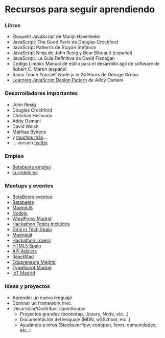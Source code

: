 # Recursos para seguir aprendiendo

### Libros

- Eloquent JavaScript de Marijn Haverbeke
- JavaScript: The Good Parts de Douglas Crockford
- JavaScript Patterns de Stoyan Stefanov
- JavaScript Ninja de John Resig y Bear Bibeault (español)
- JavaScript. La Guía Definitiva de David Flanagan
- Código Limpio: Manual de estilo para el desarrollo ágil de software de Robert C. Martin (español
- Sams Teach Yourself Node.js in 24 Hours de George Ornbo
- [Learning JavaScript Design Pattern](http://addyosmani.com/resources/essentialjsdesignpatterns/book/) de Addy Osmani

### Desarrolladores Importantes

- John Resig
- Douglas Crockford
- Christian Heilmann
- Addy Osmani
- David Walsh
- Mathias Bynens
- y [muchos más](http://code.tutsplus.com/articles/33-developers-you-must-subscribe-to-as-a-javascript-junkie--net-18151)...
- ... versión [twitter](http://blog.crossrider.com/post/28828010399/25-js-developers-you-must-follow-on-twitter)

### Empleo

- [Betabeers empleo](https://betabeers.com/post/)
- [curratelo.es](http://curratelo.herokuapp.com/)

### Meetups y eventos

- [BetaBeers eventos](https://betabeers.com/event/)
- [Betabeers](https://betabeers.com/)
- [MadridJS](http://www.meetup.com/es/madridjs/)
- [Nodejs](http://www.meetup.com/es/Node-js-Madrid/)
- [WordPress Madrid](http://www.meetup.com/es/WordPress-Madrid/)
- [Hackathon Todos Incluidos](http://www.meetup.com/es/Hackathon-Todos-Incluidos/)
- [Girls in Tech Spain](http://spain.girlsintech.org/)
- [Madriagil](http://www.meetup.com/es/madriagil/)
- [Hackathon Lovers](http://www.meetup.com/es/Hackathon-Lovers/)
- [HTML5 Spain](http://www.meetup.com/es/HTML5-Spain/)
- [API Addicts](http://www.meetup.com/es/ApiAddicts/)
- [ReactMad](http://www.meetup.com/es/ReactMad/)
- [Edupreneurs Madrid](http://www.meetup.com/es/edupreneursMAD/)
- [TypeScript Madrid](http://www.meetup.com/es/Typescript-Madrid/)
- [IoT Madrid](http://www.meetup.com/es/iotmadrid/)

### Ideas y proyectos

- Aprender un nuevo lenguaje
- Dominar un framework mvc
- Desarrollar/Contribuir OpenSource
    - Proyectos grandes (bootstrap, Jquery, Node, etc...)
    - Documentación del lenguaje (MDN, w3School, etc..)
    - Ayudando a otros (Stackoverflow, codepen, foros, comunidades, etc..)
